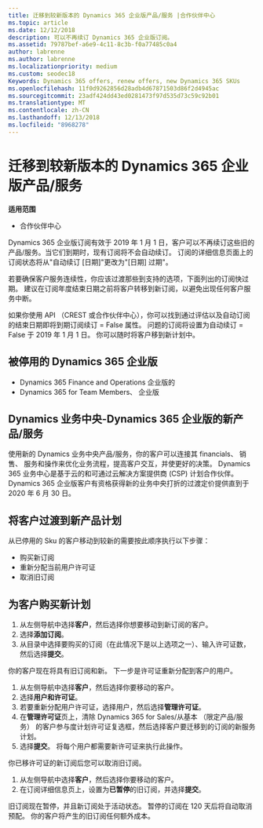 ```yaml
---
title: 迁移到较新版本的 Dynamics 365 企业版产品/服务 |合作伙伴中心
ms.topic: article
ms.date: 12/12/2018
description: 可以不再续订 Dynamics 365 企业版订阅。
ms.assetid: 79787bef-a6e9-4c11-8c3b-f0a77485c0a4
author: labrenne
ms.author: labrenne
ms.localizationpriority: medium
ms.custom: seodec18
Keywords: Dynamics 365 offers, renew offers, new Dynamics 365 SKUs
ms.openlocfilehash: 11f0d9262856d28adb4d67871503d86f2d4945ac
ms.sourcegitcommit: 23adf424dd43ed0281473f97d535d73c59c92b01
ms.translationtype: MT
ms.contentlocale: zh-CN
ms.lasthandoff: 12/13/2018
ms.locfileid: "8968278"
---
```

# <a name="migrate-dynamics-365-business-edition-offers-to-newer-versions"></a>迁移到较新版本的 Dynamics 365 企业版产品/服务 

**适用范围**

- 合作伙伴中心

Dynamics 365 企业版订阅有效于 2019 年 1 月 1 日，客户可以不再续订这些旧的产品/服务。当它们到期时，现有订阅将不会自动续订。 订阅的详细信息页面上的订阅状态将从"自动续订 [日期]"更改为"[日期] 过期"。

若要确保客户服务连续性，你应该过渡那些到支持的选项，下面列出的订阅快过期。 建议在订阅年度结束日期之前将客户转移到新订阅，以避免出现任何客户服务中断。

如果你使用 API （CREST 或合作伙伴中心），你可以找到通过评估以及自动订阅的结束日期即将到期订阅续订 = False 属性。 问题的订阅将设置为自动续订 = False 于 2019 年 1 月 1 日。 你可以随时将客户移到新计划中。 

## <a name="the-dynamics-365-business-editions-being-retired"></a>被停用的 Dynamics 365 企业版

- Dynamics 365 Finance and Operations 企业版的
- Dynamics 365 for Team Members、 企业版

## <a name="dynamics-business-central---the-dynamics-365-business-edition-new-offers"></a>Dynamics 业务中央-Dynamics 365 企业版的新产品/服务

使用新的 Dynamics 业务中央产品/服务，你的客户可以连接其 financials、 销售、 服务和操作来优化业务流程，提高客户交互，并使更好的决策。 Dynamics 365 业务中心是基于云的和可通过云解决方案提供商 (CSP) 计划合作伙伴。
Dynamics 365 企业版客户有资格获得新的业务中央打折的过渡定价提供直到于 2020 年 6 月 30 日。

## <a name="transition-customers-to-new-product-plans"></a>将客户过渡到新产品计划

 从已停用的 Sku 的客户移动到较新的需要按此顺序执行以下步骤：

- 购买新订阅
- 重新分配当前用户许可证
- 取消旧订阅

## <a name="purchase-the-new-plan-for-your-customer"></a>为客户购买新计划

1. 从左侧导航中选择**客户**，然后选择你想要移动到新订阅的客户。
2. 选择**添加订阅**。
3. 从目录中选择要购买的订阅（在此情况下是以上选项之一）、输入许可证数，然后选择**提交**。 

你的客户现在将具有旧订阅和新。 下一步是许可证重新分配到客户的用户。

1. 从左侧导航中选择**客户**，然后选择你要移动的客户。
2. 选择**用户和许可证**。
3. 若要重新分配用户许可证，选择用户，然后选择**管理许可证**。 
4. 在**管理许可证**页上，清除 Dynamics 365 for Sales/从基本 （限定产品/服务） 的客户参与度计划许可证复选框，然后选择客户要迁移到的订阅的新服务计划。 
5. 选择**提交**。 将每个用户都需要新许可证来执行此操作。 

你已移许可证的新订阅后您可以取消旧订阅。 

1. 从左侧导航中选择**客户**，然后选择你要移动的客户。
2. 在订阅详细信息页上，设置为**已暂停**的旧订阅，并选择**提交**。

旧订阅现在暂停，并且新订阅处于活动状态。 暂停的订阅在 120 天后将自动取消预配。 你的客户将产生的旧订阅任何额外成本。